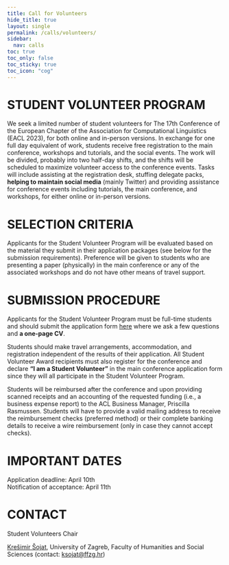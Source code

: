 ```yaml
---
title: Call for Volunteers
hide_title: true
layout: single
permalink: /calls/volunteers/
sidebar:
  nav: calls
toc: true
toc_only: false
toc_sticky: true
toc_icon: "cog"
---
```


# STUDENT VOLUNTEER PROGRAM
We seek a limited number of student volunteers for The 17th Conference of the European Chapter of the Association for Computational Linguistics (EACL 2023), for both online and in-person versions. In exchange for one full day equivalent of work, students receive free registration to the main conference, workshops and tutorials, and the social events. The work will be divided, probably into two half-day shifts, and the shifts will be scheduled to maximize volunteer access to the conference events. Tasks will include assisting at the registration desk, stuffing delegate packs, <b>helping to maintain social media</b> (mainly Twitter) and providing assistance for conference events including tutorials, the main conference, and workshops, for either online or in-person versions.

# SELECTION CRITERIA
Applicants for the Student Volunteer Program will be evaluated based on the material they submit in their application packages (see below for the submission requirements). Preference will be given to students who are presenting a paper (physically) in the main conference or any of the associated workshops and do not have other means of travel support.

# SUBMISSION PROCEDURE
Applicants for the Student Volunteer Program must be full-time students and should submit the application form <a href="https://docs.google.com/forms/d/e/1FAIpQLSd-8l9En1mzpTwwqFHBlyQIdDBO9IzkowUeG7NDQgEZt6rjTA/viewform" target='_blank'>here</a> where we ask a few questions and <b>a one-page CV</b>.

Students should make travel arrangements, accommodation, and registration independent of the results of their application. All Student Volunteer Award recipients must also register for the conference and declare <b>“I am a Student Volunteer”</b> in the main conference application form since they will all participate in the Student Volunteer Program.

Students will be reimbursed after the conference and upon providing scanned receipts and an accounting of the requested funding (i.e., a business expense report) to the ACL Business Manager, Priscilla Rasmussen. Students will have to provide a valid mailing address to receive the reimbursement checks (preferred method) or their complete banking details to receive a wire reimbursement (only in case they cannot accept checks).

# IMPORTANT DATES
Application deadline: April 10th <br/>
Notification of acceptance: April 11th

# CONTACT
Student Volunteers Chair

<a href="https://www.ffzg.unizg.hr/oling/?page_id=109" target='_blank'>Krešimir Šojat</a>, University of Zagreb, Faculty of Humanities and Social Sciences (contact: <a href="mailto:ksojat@ffzg.hr">ksojat@ffzg.hr</a>)